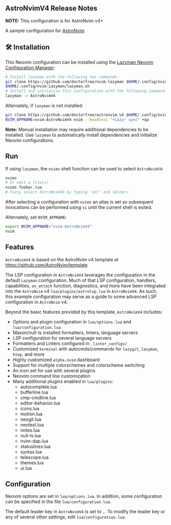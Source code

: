 ## AstroNvimV4 Release Notes

**NOTE:** This configuration is for AstroNvim v4+

A sample configuration for [AstroNvim](https://github.com/AstroNvim/AstroNvim)

## 🛠️ Installation

This Neovim configuration can be installed using the
[Lazyman Neovim Configuration Manager](https://lazyman.dev):

```bash
# Install lazyman with the following two commands:
git clone https://github.com/doctorfree/nvim-lazyman $HOME/.config/nvim-Lazyman
$HOME/.config/nvim-Lazyman/lazyman.sh
# Install and initialize this configuration with the following command:
lazyman -x AstroNvimV4
```

Alternately, if `lazyman` is not installed:

```bash
git clone https://github.com/doctorfree/astronvim_v4 $HOME/.config/nvim-AstroNvimV4
NVIM_APPNAME=nvim-AstroNvimV4 nvim --headless "+Lazy! sync" +qa
```

**Note:** Manual installation may require additional dependencies to be installed.
Use `lazyman` to automatically install dependencies and initialize Neovim configurations.

## Run

If using `lazyman`, the `nvims` shell function can be used to select `AstroNvimV4`:

```bash
nvims
# Or edit a file(s)
nvims foobar.lua
# Fuzzy select AstroNvimV4 by typing 'ast' and <Enter>
```

After selecting a configuration with `nvims` an alias is set so subsequent
invocations can be performed using `vi` until the current shell is exited.

Alternately, set `NVIM_APPNAME`:

```bash
export NVIM_APPNAME="nvim-AstroNvimV4"
nvim
```

## Features

`AstroNvimV4` is based on the AstroNvim v4 template at https://github.com/AstroNvim/template

The LSP configuration in `AstroNvimV4` leverages the configuration in the
default `Lazyman` configuration. Much of that LSP configuration, handlers,
capabilities, `on_attach` function, diagnostics, and more have been integrated
into the `AstroNvim` v4 `lua/plugins/astrolsp.lua` in `AstroNvimV4`. As such,
this example configuration may serve as a guide to some advanced LSP
configuration in `AstroNvim` v4.

Beyond the basic features provided by this template, `AstroNvimV4` includes:

- Options and plugin configuration in `lua/options.lua` and `lua/configuration.lua`
- Mason/null-ls installed formatters, linters, language servers
- LSP configuration for several language servers
- Formatters and Linters configured in `.linter_configs/`
- Customized `terminal` with autocmds/commands for `lazygit`, `lazyman`, `htop`, and more
- Highly customized `alpha.nvim` dashboard
- Support for multiple colorschemes and colorscheme switching
- An icon set for use with several plugins
- Neovim command line customization
- Many additional plugins enabled in `lua/plugins`:
  - autocomplete.lua
  - bufferline.lua
  - cmp-cmdline.lua
  - editor-behavior.lua
  - icons.lua
  - motion.lua
  - neogit.lua
  - neotest.lua
  - notes.lua
  - null-ls.lua
  - nvim-dap.lua
  - statuslines.lua
  - syntax.lua
  - telescope.lua
  - themes.lua
  - ui.lua

## Configuration

Neovim options are set in `lua/options.lua`. In addition, some configuration can
be specified in the file `lua/configuration.lua`.

The default leader key in `AstroNvimV4` is set to `,`. To modify the leader key
or any of several other settings, edit `lua/configuration.lua`.

